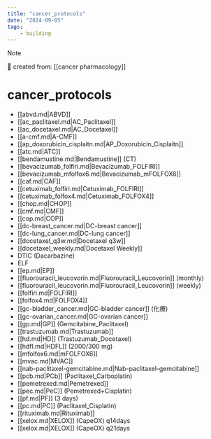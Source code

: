 ```yaml
---
title: "cancer_protocols"
date: "2024-09-05"
tags:
    - building
---
```


> [!NOTE]
> 🌱 created from: [[cancer pharmacology]]

# cancer_protocols

- [[abvd.md|ABVD]]
- [[ac_paclitaxel.md|AC_Paclitaxel]]
- [[ac_docetaxel.md|AC_Docetaxel]]
- [[a-cmf.md|A-CMF]]
- [[ap_doxorubicin_cisplaitn.md|AP_Doxorubicin_Cisplaitn]]
- [[atc.md|ATC]]
- [[bendamustine.md|Bendamustine]] (CT)
- [[bevacizumab_folfiri.md|Bevacizumab_FOLFIRI]]
- [[bevacizumab_mfolfox6.md|Bevacizumab_mFOLFOX6]]
- [[caf.md|CAF]]
- [[cetuximab_folfiri.md|Cetuximab_FOLFIRI]]
- [[cetuximab_folfox4.md|Cetuximab_FOLFOX4]]
- [[chop.md|CHOP]]
- [[cmf.md|CMF]]
- [[cop.md|COP]]
- [[dc-breast_cancer.md|DC-breast cancer]]
- [[dc-lung_cancer.md|DC-lung cancer]]
- [[docetaxel_q3w.md|Docetaxel q3w]]
- [[docetaxel_weekly.md|Docetaxel Weekly]]
- DTIC (Dacarbazine)
- ELF
- [[ep.md|EP]]
- [[fluorouracil_leucovorin.md|Fluorouracil_Leucovorin]] (monthly)
- [[fluorouracil_leucovorin.md|Fluorouracil_Leucovorin]] (weekly)
- [[folfiri.md|FOLFIRI]]
- [[folfox4.md|FOLFOX4]]
- [[gc-bladder_cancer.md|GC-bladder cancer]] (化療)
- [[gc-ovarian_cancer.md|GC-ovarian cancer]]
- [[gp.md|GP]] (Gemcitabine_Paclitaxel)
- [[trastuzumab.md|Trastuzumab]]
- [[hd.md|HD]] (Trastuzumab_Docetaxel)
- [[hdfl.md|HDFL]] (2000/300 mg)
- [[mfolfox6.md|mFOLFOX6]]
- [[mvac.md|MVAC]]
- [[nab-paclitaxel-gemcitabine.md|Nab-paclitaxel-gemcitabine]]
- [[pcb.md|PCb]] (Paclitaxel_Carboplatin)
- [[pemetrexed.md|Pemetrexed]]
- [[pec.md|PeC]] (Pemetrexed+Cisplatin)
- [[pf.md|PF]] (3 days)
- [[pc.md|PC]] (Paclitaxel_Cisplatin)
- [[rituximab.md|Rituximab]]
- [[xelox.md|XELOX]] (CapeOX) q14days
- [[xelox.md|XELOX]] (CapeOX) q21days
